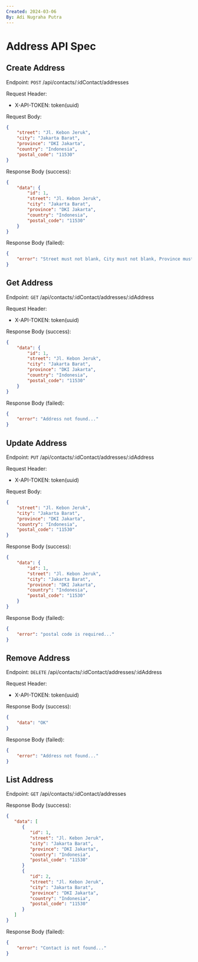 ```yaml
---
Created: 2024-03-06
By: Adi Nugraha Putra
---
```


# Address API Spec

## Create Address

Endpoint: `POST` /api/contacts/:idContact/addresses

Request Header:

-   X-API-TOKEN: token(uuid)

Request Body:

```json
{
    "street": "Jl. Kebon Jeruk",
    "city": "Jakarta Barat",
    "province": "DKI Jakarta",
    "country": "Indonesia",
    "postal_code": "11530"
}
```

Response Body (success):

```json
{
    "data": {
        "id": 1,
        "street": "Jl. Kebon Jeruk",
        "city": "Jakarta Barat",
        "province": "DKI Jakarta",
        "country": "Indonesia",
        "postal_code": "11530"
    }
}
```

Response Body (failed):

```json
{
    "error": "Street must not blank, City must not blank, Province must not blank, Country must not blank, Postal code must not blank..."
}
```

## Get Address

Endpoint: `GET` /api/contacts/:idContact/addresses/:idAddress

Request Header:

-   X-API-TOKEN: token(uuid)

Response Body (success):

```json
{
    "data": {
        "id": 1,
        "street": "Jl. Kebon Jeruk",
        "city": "Jakarta Barat",
        "province": "DKI Jakarta",
        "country": "Indonesia",
        "postal_code": "11530"
    }
}
```

Response Body (failed):

```json
{
    "error": "Address not found..."
}
```

## Update Address

Endpoint: `PUT` /api/contacts/:idContact/addresses/:idAddress

Request Header:

-   X-API-TOKEN: token(uuid)

Request Body:

```json
{
    "street": "Jl. Kebon Jeruk",
    "city": "Jakarta Barat",
    "province": "DKI Jakarta",
    "country": "Indonesia",
    "postal_code": "11530"
}
```

Response Body (success):

```json
{
    "data": {
        "id": 1,
        "street": "Jl. Kebon Jeruk",
        "city": "Jakarta Barat",
        "province": "DKI Jakarta",
        "country": "Indonesia",
        "postal_code": "11530"
    }
}
```

Response Body (failed):

```json
{
    "error": "postal code is required..."
}
```

## Remove Address

Endpoint: `DELETE` /api/contacts/:idContact/addresses/:idAddress

Request Header:

-   X-API-TOKEN: token(uuid)

Response Body (success):

```json
{
    "data": "OK"
}
```

Response Body (failed):

```json
{
    "error": "Address not found..."
}
```

## List Address

Endpoint: `GET` /api/contacts/:idContact/addresses

Response Body (success):

```json
{
   "data": [
      {
         "id": 1,
         "street": "Jl. Kebon Jeruk",
         "city": "Jakarta Barat",
         "province": "DKI Jakarta",
         "country": "Indonesia",
         "postal_code": "11530"
      }
      {
         "id": 2,
         "street": "Jl. Kebon Jeruk",
         "city": "Jakarta Barat",
         "province": "DKI Jakarta",
         "country": "Indonesia",
         "postal_code": "11530"
      }
   ]
}
```

Response Body (failed):

```json
{
    "error": "Contact is not found..."
}
```
